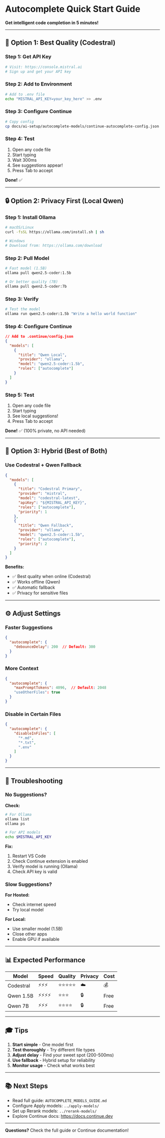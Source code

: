 # Autocomplete Quick Start Guide

**Get intelligent code completion in 5 minutes!**

---

## 🚀 Option 1: Best Quality (Codestral)

### Step 1: Get API Key
```bash
# Visit: https://console.mistral.ai
# Sign up and get your API key
```

### Step 2: Add to Environment
```bash
# Add to .env file
echo "MISTRAL_API_KEY=your_key_here" >> .env
```

### Step 3: Configure Continue
```bash
# Copy config
cp docs/ai-setup/autocomplete-models/continue-autocomplete-config.json .continue/config.json
```

### Step 4: Test
1. Open any code file
2. Start typing
3. Wait 300ms
4. See suggestions appear!
5. Press Tab to accept

**Done!** ✅

---

## 🔒 Option 2: Privacy First (Local Qwen)

### Step 1: Install Ollama
```bash
# macOS/Linux
curl -fsSL https://ollama.com/install.sh | sh

# Windows
# Download from: https://ollama.com/download
```

### Step 2: Pull Model
```bash
# Fast model (1.5B)
ollama pull qwen2.5-coder:1.5b

# Or better quality (7B)
ollama pull qwen2.5-coder:7b
```

### Step 3: Verify
```bash
# Test the model
ollama run qwen2.5-coder:1.5b "Write a hello world function"
```

### Step 4: Configure Continue
```json
// Add to .continue/config.json
{
  "models": [
    {
      "title": "Qwen Local",
      "provider": "ollama",
      "model": "qwen2.5-coder:1.5b",
      "roles": ["autocomplete"]
    }
  ]
}
```

### Step 5: Test
1. Open any code file
2. Start typing
3. See local suggestions!
4. Press Tab to accept

**Done!** ✅ (100% private, no API needed)

---

## 🎯 Option 3: Hybrid (Best of Both)

### Use Codestral + Qwen Fallback

```json
{
  "models": [
    {
      "title": "Codestral Primary",
      "provider": "mistral",
      "model": "codestral-latest",
      "apiKey": "${MISTRAL_API_KEY}",
      "roles": ["autocomplete"],
      "priority": 1
    },
    {
      "title": "Qwen Fallback",
      "provider": "ollama",
      "model": "qwen2.5-coder:1.5b",
      "roles": ["autocomplete"],
      "priority": 2
    }
  ]
}
```

**Benefits:**
- ✅ Best quality when online (Codestral)
- ✅ Works offline (Qwen)
- ✅ Automatic fallback
- ✅ Privacy for sensitive files

---

## ⚙️ Adjust Settings

### Faster Suggestions
```json
{
  "autocomplete": {
    "debounceDelay": 200  // Default: 300
  }
}
```

### More Context
```json
{
  "autocomplete": {
    "maxPromptTokens": 4096,  // Default: 2048
    "useOtherFiles": true
  }
}
```

### Disable in Certain Files
```json
{
  "autocomplete": {
    "disableInFiles": [
      "*.md",
      "*.txt",
      ".env"
    ]
  }
}
```

---

## 🐛 Troubleshooting

### No Suggestions?

**Check:**
```bash
# For Ollama
ollama list
ollama ps

# For API models
echo $MISTRAL_API_KEY
```

**Fix:**
1. Restart VS Code
2. Check Continue extension is enabled
3. Verify model is running (Ollama)
4. Check API key is valid

### Slow Suggestions?

**For Hosted:**
- Check internet speed
- Try local model

**For Local:**
- Use smaller model (1.5B)
- Close other apps
- Enable GPU if available

---

## 📊 Expected Performance

| Model | Speed | Quality | Privacy | Cost |
|-------|-------|---------|---------|------|
| Codestral | ⚡⚡⚡ | ⭐⭐⭐⭐⭐ | ☁️ | 💰 |
| Qwen 1.5B | ⚡⚡⚡⚡ | ⭐⭐⭐ | 🔒 | Free |
| Qwen 7B | ⚡⚡⚡ | ⭐⭐⭐⭐ | 🔒 | Free |

---

## 🎓 Tips

1. **Start simple** - One model first
2. **Test thoroughly** - Try different file types
3. **Adjust delay** - Find your sweet spot (200-500ms)
4. **Use fallback** - Hybrid setup for reliability
5. **Monitor usage** - Check what works best

---

## 📚 Next Steps

- Read full guide: `AUTOCOMPLETE_MODELS_GUIDE.md`
- Configure Apply models: `../apply-models/`
- Set up Rerank models: `../rerank-models/`
- Explore Continue docs: https://docs.continue.dev

---

**Questions?** Check the full guide or Continue documentation!
